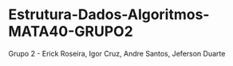 # Estrutura-Dados-Algoritmos-MATA40-GRUPO2

Grupo 2 - Erick Roseira, Igor Cruz, Andre Santos, Jeferson Duarte

